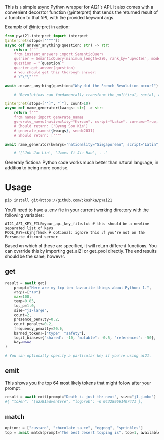 This is a simple async Python wrapper for AI21's API. It also comes with a convenient decorator function (@interpret) that sends the returned result of a function to that API, with the provided keyword args.

Example of @interpret in action:

```python
from pyai21.interpret import interpret
@interpret(stops=['"""'])
async def answer_anything(question: str) -> str:
    return f"""
    from instant_answers import SemanticQuery
    querier = SemanticQuery(minimum_length=250, rank_by='upvotes', moderator_curated=True)
    question = "{question}"
    querier.get_answer(question)
    # You should get this thorough answer:
    # \"\"\""""

await answer_anything(question="Why did the French Revolution occur?")

    # "Revolutions can fundamentally transform the political, social, and economic structures of a..."

@interpret(stops=["']", "]"], count=10)
async def name_generator(kwargs: str) -> str:
    return f"""
    from names import generate_names
    generate_names(nationality="Korean", script="Latin", surname=True, seed=2031, count=1, quality="high")
    # Should return: ['Byung Soo Kim']
    # generate_names({kwargs}, seed=2031)
    # Should return: ['"""

await name_generator(kwargs='nationality="Singaporean", script="Latin", rareness="common"') 

    # "['Joh Jae Lin', 'James Yi Jin Hao', ..."
```

Generally fictional Python code works much better than natural language, in addition to being more concise.

# Usage

```bash
pip install git+https://github.com/ckoshka/pyai21
```

You'll need to have a .env file in your current working directory with the following variables:
```
AI21_API_KEY_FILE=your_api_key_file.txt # this should be a newline separated list of keys
POOL_KEY=skjhjfkhsk # optional: ignore this if you're not on the Personate discord server
```
Based on which of these are specified, it will return different functions. You can override this by importing get_ai21 or get_pool directly. The end results should be the same, however.

## get

```python
result = await get(
    prompt="Here are my top ten favourite things about Python: 1.", 
    stops=["10"],
    max=100,
    temp=0.85,
    top_p=1.0,
    size="j1-large",
    count=2,
    presence_penalty=0.2,
    count_penalty=0.2,
    frequency_penalty=20.0,
    banned_tokens=["type", "safety"],
    logit_biases={"shared": -10, "mutable": -0.5, "references": -50},
    key=None
)

# You can optionally specify a particular key if you're using ai21.
```

## emit

This shows you the top 64 most likely tokens that might follow after your prompt.

```python
result = await emit(prompt="Death is just the next", size="j1-jumbo")
#{ "token": "\u2581adventure", "logprob": -6.043289661407471 },
```

## match

```python
options = ["custard", "chocolate sauce", "eggnog", "sprinkles"]
top = await match(prompt="The best desert topping is", top=1, available_options=options, size="j1-jumbo")
```